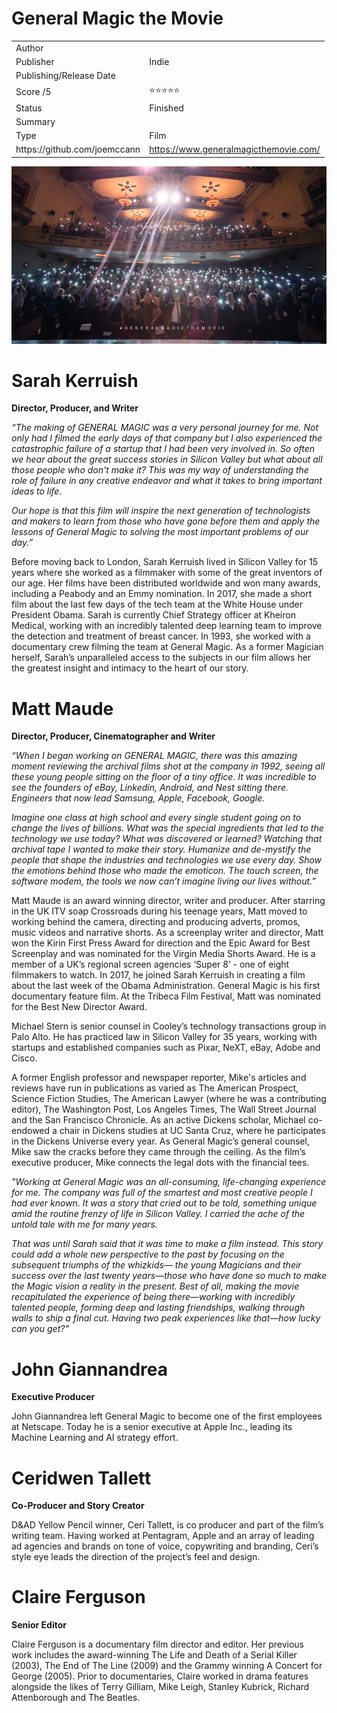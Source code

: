 # General Magic the Movie

<table><tbody><tr class="odd"><td>Author</td><td></td></tr><tr class="even"><td>Publisher</td><td><span class="selected-value select-value-color-brown">Indie</span></td></tr><tr class="odd"><td>Publishing/Release Date</td><td></td></tr><tr class="even"><td>Score /5</td><td><span class="selected-value select-value-color-default">⭐️⭐️⭐️⭐️⭐️</span></td></tr><tr class="odd"><td>Status</td><td><span class="selected-value select-value-color-blue">Finished</span></td></tr><tr class="even"><td>Summary</td><td></td></tr><tr class="odd"><td>Type</td><td><span class="selected-value select-value-color-default">Film</span></td></tr><tr class="even"><td>https://github.com/joemccann</td><td><a href="https://www.generalmagicthemovie.com/" class="url-value">https://www.generalmagicthemovie.com/</a></td></tr></tbody></table>

![](General%20Magic%20the%20Movie%20d935712ce71b4d1fa5b6787c8912d16f/GeneralMagicSiliconValleyPremiere_StandingOvation_Credit_MattMaude.png)

# **Sarah Kerruish**

**Director, Producer, and Writer**

_“The making of GENERAL MAGIC was a very personal journey for me. Not only had I filmed the early days of that company but I also experienced the catastrophic failure of a startup that I had been very involved in. So often we hear about the great success stories in Silicon Valley but what about all those people who don't make it? This was my way of understanding the role of failure in any creative endeavor and what it takes to bring important ideas to life._

_Our hope is that this film will inspire the next generation of technologists and makers to learn from those who have gone before them and apply the lessons of General Magic to solving the most important problems of our day.”_

Before moving back to London, Sarah Kerruish lived in Silicon Valley for 15 years where she worked as a filmmaker with some of the great inventors of our age. Her films have been distributed worldwide and won many awards, including a Peabody and an Emmy nomination. In 2017, she made a short film about the last few days of the tech team at the White House under President Obama. Sarah is currently Chief Strategy officer at Kheiron Medical, working with an incredibly talented deep learning team to improve the detection and treatment of breast cancer. In 1993, she worked with a documentary crew filming the team at General Magic. As a former Magician herself, Sarah’s unparalleled access to the subjects in our film allows her the greatest insight and intimacy to the heart of our story.

# **Matt Maude**

**Director, Producer, Cinematographer and Writer**

_“When I began working on GENERAL MAGIC, there was this amazing moment reviewing the archival films shot at the company in 1992, seeing all these young people sitting on the floor of a tiny office. It was incredible to see the founders of eBay, Linkedin, Android, and Nest sitting there. Engineers that now lead Samsung, Apple, Facebook, Google._

_Imagine one class at high school and every single student going on to change the lives of billions. What was the special ingredients that led to the technology we use today? What was discovered or learned? Watching that archival tape I wanted to make their story. Humanize and de-mystify the people that shape the industries and technologies we use every day. Show the emotions behind those who made the emoticon. The touch screen, the software modem, the tools we now can’t imagine living our lives without.”_

Matt Maude is an award winning director, writer and producer. After starring in the UK ITV soap Crossroads during his teenage years, Matt moved to working behind the camera, directing and producing adverts, promos, music videos and narrative shorts. As a screenplay writer and director, Matt won the Kirin First Press Award for direction and the Epic Award for Best Screenplay and was nominated for the Virgin Media Shorts Award. He is a member of a UK’s regional screen agencies ‘Super 8’ - one of eight filmmakers to watch. In 2017, he joined Sarah Kerruish in creating a film about the last week of the Obama Administration. General Magic is his first documentary feature film. At the Tribeca Film Festival, Matt was nominated for the Best New Director Award.

Michael Stern is senior counsel in Cooley’s technology transactions group in Palo Alto. He has practiced law in Silicon Valley for 35 years, working with startups and established companies such as Pixar, NeXT, eBay, Adobe and Cisco.

A former English professor and newspaper reporter, Mike's articles and reviews have run in publications as varied as The American Prospect, Science Fiction Studies, The American Lawyer (where he was a contributing editor), The Washington Post, Los Angeles Times, The Wall Street Journal and the San Francisco Chronicle. As an active Dickens scholar, Michael co-endowed a chair in Dickens studies at UC Santa Cruz, where he participates in the Dickens Universe every year. As General Magic’s general counsel, Mike saw the cracks before they came through the ceiling. As the film’s executive producer, Mike connects the legal dots with the financial tees.

_"Working at General Magic was an all-consuming, life-changing experience for me. The company was full of the smartest and most creative people I had ever known. It was a story that cried out to be told, something unique amid the routine frenzy of life in Silicon Valley. I carried the ache of the untold tale with me for many years._

_That was until Sarah said that it was time to make a film instead. This story could add a whole new perspective to the past by focusing on the subsequent triumphs of the whizkids— the young Magicians and their success over the last twenty years—those who have done so much to make the Magic vision a reality in the present. Best of all, making the movie recapitulated the experience of being there—working with incredibly talented people, forming deep and lasting friendships, walking through walls to ship a final cut. Having two peak experiences like that—how lucky can you get?"_

# **John Giannandrea**

**Executive Producer**

John Giannandrea left General Magic to become one of the first employees at Netscape. Today he is a senior executive at Apple Inc., leading its Machine Learning and AI strategy effort.

# **Ceridwen Tallett**

**Co-Producer and Story Creator**

D&AD Yellow Pencil winner, Ceri Tallett, is co producer and part of the film’s writing team. Having worked at Pentagram, Apple and an array of leading ad agencies and brands on tone of voice, copywriting and branding, Ceri’s style eye leads the direction of the project’s feel and design.

# **Claire Ferguson**

**Senior Editor**

Claire Ferguson is a documentary film director and editor. Her previous work includes the award-winning The Life and Death of a Serial Killer (2003), The End of The Line (2009) and the Grammy winning A Concert for George (2005). Prior to documentaries, Claire worked in drama features alongside the likes of Terry Gilliam, Mike Leigh, Stanley Kubrick, Richard Attenborough and The Beatles.
